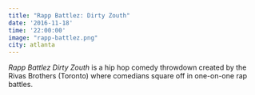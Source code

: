 ```yaml
---
title: "Rapp Battlez: Dirty Zouth"
date: '2016-11-18'
time: '22:00:00'
image: "rapp-battlez.png"
city: atlanta
---
```

*Rapp Battlez Dirty Zouth* is a hip hop comedy throwdown created by the Rivas Brothers (Toronto) where comedians square off in one-on-one rap battles.
